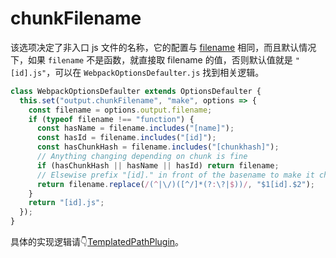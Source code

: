 # chunkFilename

该选项决定了非入口 js 文件的名称，它的配置与 [filename](./filename.md) 相同，而且默认情况下，如果 `filename` 不是函数，就直接取 filename 的值，否则默认值就是 `"[id].js"`，可以在 `WebpackOptionsDefaulter.js` 找到相关逻辑。

```js
class WebpackOptionsDefaulter extends OptionsDefaulter {
  this.set("output.chunkFilename", "make", options => {
    const filename = options.output.filename;
    if (typeof filename !== "function") {
      const hasName = filename.includes("[name]");
      const hasId = filename.includes("[id]");
      const hasChunkHash = filename.includes("[chunkhash]");
      // Anything changing depending on chunk is fine
      if (hasChunkHash || hasName || hasId) return filename;
      // Elsewise prefix "[id]." in front of the basename to make it changing
      return filename.replace(/(^|\/)([^/]*(?:\?|$))/, "$1[id].$2");
    }
    return "[id].js";
  });
}
```

具体的实现逻辑请👇[TemplatedPathPlugin](../internal-plugins/TemplatedPathPlugin.md#assetpath)。